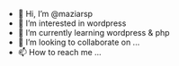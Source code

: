 - 👋 Hi, I’m @maziarsp
- 👀 I’m interested in wordpress
- 🌱 I’m currently learning wordpress & php
- 💞️ I’m looking to collaborate on ...
- 📫 How to reach me ...

<!---
maziarsp/maziarsp is a ✨ special ✨ repository because its `README.md` (this file) appears on your GitHub profile.
You can click the Preview link to take a look at your changes.
--->
